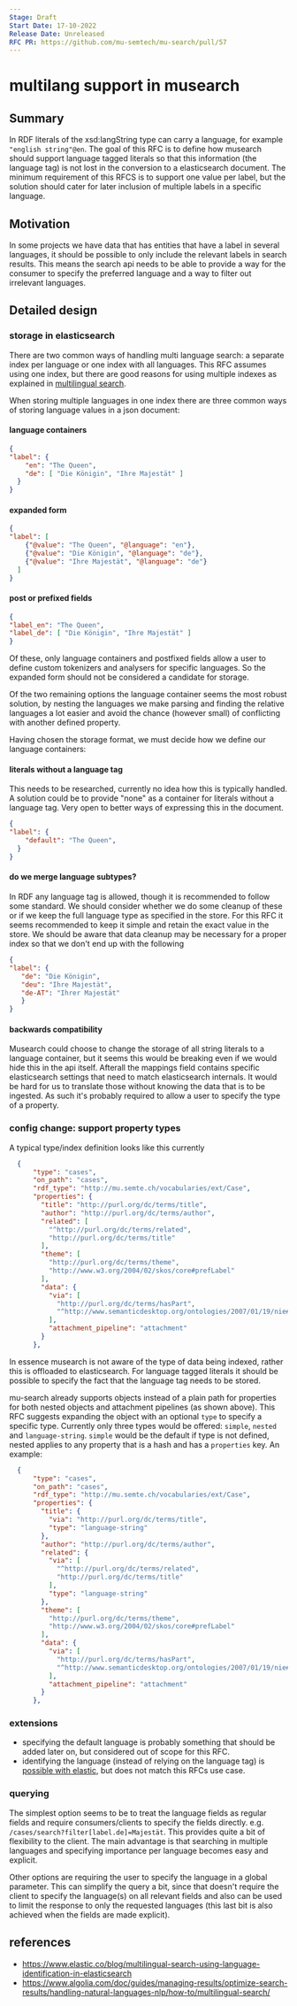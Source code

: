 ```yaml
---
Stage: Draft
Start Date: 17-10-2022
Release Date: Unreleased
RFC PR: https://github.com/mu-semtech/mu-search/pull/57
---
```


# multilang support in musearch

## Summary
In RDF literals of the xsd:langString type can carry a language, for example `"english string"@en`. The goal of this RFC is to define how musearch should support language tagged literals so that this information (the language tag) is not lost in the conversion to a elasticsearch document. The minimum requirement of this RFCS is to support one value per label, but the solution should cater for later inclusion of multiple labels in a specific language.


## Motivation
In some projects we have data that has entities that have a label in several languages, it should be possible to only include the relevant labels in search results. This means the search api needs to be able to provide a way for the consumer to specify the preferred language and a way to filter out irrelevant languages.


## Detailed design
### storage in elasticsearch
There are two common ways of handling multi language search: a separate index per language or one index with all languages. This RFC assumes using one index, but there are good reasons for using multiple indexes as explained in [multilingual search](https://www.algolia.com/doc/guides/managing-results/optimize-search-results/handling-natural-languages-nlp/how-to/multilingual-search/). 

When storing multiple languages in one index there are three common ways of storing language values in a json document:
#### language containers
```json
{
"label": {
    "en": "The Queen",
    "de": [ "Die Königin", "Ihre Majestät" ]
  }
}
```

#### expanded form
```json
{
"label": [
    {"@value": "The Queen", "@language": "en"},
    {"@value": "Die Königin", "@language": "de"},
    {"@value": "Ihre Majestät", "@language": "de"}
  ]
}
```

#### post or prefixed fields
```json
{
"label_en": "The Queen",
"label_de": [ "Die Königin", "Ihre Majestät" ]
}
```


Of these, only language containers and postfixed fields allow a user to define custom tokenizers and analysers for specific languages. So the expanded form should not be considered a candidate for storage. 

Of the two remaining options the language container seems the most robust solution, by nesting the languages we make parsing and finding the relative languages a lot easier and avoid the chance (however small) of conflicting with another defined property.

Having chosen the storage format, we must decide how we define our language containers:

#### literals without a language tag
This needs to be researched, currently no idea how this is typically handled. A solution could be to provide "none" as a container for literals without a language tag. Very open to better ways of expressing this in the document.
```json
{
"label": {
    "default": "The Queen",
  }
}
```

#### do we merge language subtypes?
In RDF any language tag is allowed, though it is recommended to follow some standard. We should consider whether we do some cleanup of these or if we keep the full language type as specified in the store. For this RFC it seems recommended to keep it simple and retain the exact value in the store. We should be aware that data cleanup may be necessary for a proper index so that we don't end up with the following

```json
{
"label": {
   "de": "Die Königin",
   "deu": "Ihre Majestät",
   "de-AT": "Ihrer Majestät"
   }
}
```

#### backwards compatibility
Musearch could choose to change the storage of all string literals to a language container, but it seems this would be breaking even if we would hide this in the api itself. Afterall the mappings field contains specific elasticsearch settings that need to match elasticsearch internals. It would be hard for us to translate those without knowing the data that is to be ingested. As such it's probably required to allow a user to specify the type of a property.


### config change: support property types
A typical type/index definition looks like this currently
```json
  {
      "type": "cases",
      "on_path": "cases",
      "rdf_type": "http://mu.semte.ch/vocabularies/ext/Case",
      "properties": {
        "title": "http://purl.org/dc/terms/title",
        "author": "http://purl.org/dc/terms/author",
        "related": [
          "^http://purl.org/dc/terms/related",
          "http://purl.org/dc/terms/title"
        ],
        "theme": [
          "http://purl.org/dc/terms/theme",
          "http://www.w3.org/2004/02/skos/core#prefLabel"
        ],
        "data": {
          "via": [
            "http://purl.org/dc/terms/hasPart",
            "^http://www.semanticdesktop.org/ontologies/2007/01/19/nie#dataSource"
          ],
          "attachment_pipeline": "attachment"
        }
      },
```

In essence musearch is not aware of the type of data being indexed, rather this is offloaded to elasticsearch. For language tagged literals it should be possible to specify the fact that the language tag needs to be stored. 

mu-search already supports objects instead of a plain path for properties for both nested objects and attachment pipelines (as shown above).
This RFC suggests expanding the object with an optional `type` to specify a specific type. Currently only three types would be offered: `simple`, `nested` and `language-string`. `simple` would be the default if type is not defined, nested applies to any property that is a hash and has a `properties` key. An example:

```json
  {
      "type": "cases",
      "on_path": "cases",
      "rdf_type": "http://mu.semte.ch/vocabularies/ext/Case",
      "properties": {
        "title": {
          "via": "http://purl.org/dc/terms/title",
          "type": "language-string"
        },
        "author": "http://purl.org/dc/terms/author",
        "related": {
          "via": [
            "^http://purl.org/dc/terms/related",
            "http://purl.org/dc/terms/title"
          ],
          "type": "language-string"
        },
        "theme": [
          "http://purl.org/dc/terms/theme",
          "http://www.w3.org/2004/02/skos/core#prefLabel"
        ],
        "data": {
          "via": [
            "http://purl.org/dc/terms/hasPart",
            "^http://www.semanticdesktop.org/ontologies/2007/01/19/nie#dataSource"
          ],
          "attachment_pipeline": "attachment"
        }
      },
```

### extensions
- specifying the default language is probably something that should be added later on, but considered out of scope for this RFC.
- identifying the language (instead of relying on the language tag) is [possible with elastic](https://www.elastic.co/blog/multilingual-search-using-language-identification-in-elasticsearch), but does not match this RFCs use case.

### querying
The simplest option seems to be to treat the language fields as regular fields and require consumers/clients to specify the fields directly. e.g. `/cases/search?filter[label.de]=Majestät`. This provides quite a bit of flexibility to the client. The main advantage is that searching in multiple languages and specifying importance per language becomes easy and explicit. 

Other options are requiring the user to specify the language in a global parameter. This can simplify the query a bit, since that doesn't require the client to specify the language(s) on all relevant fields and also can be used to limit the response to only the requested languages (this last bit is also achieved when the fields are made explicit).

## references
- https://www.elastic.co/blog/multilingual-search-using-language-identification-in-elasticsearch
- https://www.algolia.com/doc/guides/managing-results/optimize-search-results/handling-natural-languages-nlp/how-to/multilingual-search/
